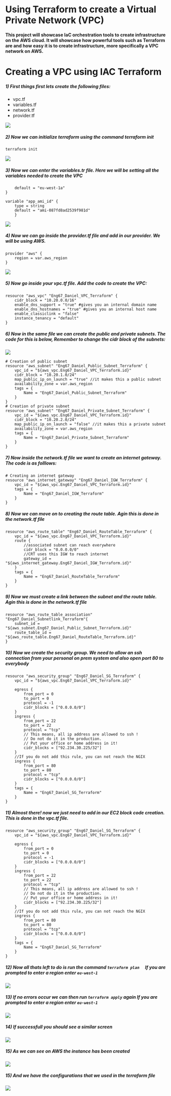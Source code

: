 # Using Terraform to create a Virtual Private Network (VPC)

#### This project will showcase IaC orchestration tools to create infrastructure on the AWS cloud. It will showcase how powerful tools such as Terraform are and how easy it is to create infrastructure, more specifically a VPC network on AWS.

# Creating a VPC using IAC Terraform

##### 1) First things first lets create the following files:
- vpc.tf
- variables.tf
- network.tf
- provider.tf

![](images/1.png)

##### 2) Now we can initialize terraform using the command terraform init
``` terraform init ```

![](images/2.png)

##### 3) Now we can enter the variables.tr file. Here we will be setting all the variables needed to create the VPC
``` variable "aws_region" {  
    default = "eu-west-1a"
}

variable "app_ami_id" {
    type = string
    default = "ami-087fd8ad2539f981d"
    }

```
![](images/3.png)

##### 4) Now we can go inside the provider.tf file and add in our provider. We will be using AWS.
```
provider "aws" {
    region = var.aws_region
}
```

![](images/4.png)

##### 5) Now go inside your vpc.tf file. Add the code to create the VPC:
```
resource "aws_vpc" "Eng67_Daniel_VPC_Terraform" {
    cidr_block = "10.20.0.0/16"
    enable_dns_support = "true" #gives you an internal domain name
    enable_dns_hostnames = "true" #gives you an internal host name
    enable_classiclink = "false"
    instance_tenancy = "default"     
}
```
##### 6) Now in the same file we can create the public and private subnets. The code for this is below, Remember to change the cidr block of the subnets:

![](images/5.png)

```
# Creation of public subnet 
resource "aws_subnet" "Eng67_Daniel_Public_Subnet_Terraform" {
    vpc_id = "${aws_vpc.Eng67_Daniel_VPC_Terraform.id}"
    cidr_block = "10.20.1.0/24"
    map_public_ip_on_launch = "true" //it makes this a public subnet
    availability_zone = var.aws_region
    tags = {
        Name = "Eng67_Daniel_Public_Subnet_Terraform"
    }
}
# Creation of private subnet 
resource "aws_subnet" "Eng67_Daniel_Private_Subnet_Terraform" {
    vpc_id = "${aws_vpc.Eng67_Daniel_VPC_Terraform.id}"
    cidr_block = "10.20.2.0/24"
    map_public_ip_on_launch = "false" //it makes this a private subnet
    availability_zone = var.aws_region
    tags = {
        Name = "Eng67_Daniel_Private_Subnet_Terraform"
    }
}
```

##### 7) Now inside the network.tf file we want to create an internet gateway. The code is as folllows:
```
# Creating an internet gateway
resource "aws_internet_gateway" "Eng67_Daniel_IGW_Terraform" {
    vpc_id = "${aws_vpc.Eng67_Daniel_VPC_Terraform.id}"
    tags = {
        Name = "Eng67_Daniel_IGW_Terraform"
    }
}
```

##### 8) Now we can move on to creating the route table. Agin this is done in the network.tf file
```
resource "aws_route_table" "Eng67_Daniel_RouteTable_Terraform" {
    vpc_id = "${aws_vpc.Eng67_Daniel_VPC_Terraform.id}"
    route {
        //associated subnet can reach everywhere
        cidr_block = "0.0.0.0/0" 
        //CRT uses this IGW to reach internet
        gateway_id = "${aws_internet_gateway.Eng67_Daniel_IGW_Terraform.id}" 
    }
    tags = {
        Name = "Eng67_Daniel_RouteTable_Terraform"
    }
}
```

##### 9) Now we must create a link between the subnet and the route table. Agin this is done in the network.tf file
```
resource "aws_route_table_association" "Eng67_Daniel_Subnetlink_Terraform"{
    subnet_id = "${aws_subnet.Eng67_Daniel_Public_Subnet_Terraform.id}"
    route_table_id = "${aws_route_table.Eng67_Daniel_RouteTable_Terraform.id}"
}
```

##### 10) Now we create the security group. We need to allow an ssh connection from your personal on prem system and also open port 80 to everybody
```
resource "aws_security_group" "Eng67_Daniel_SG_Terraform" {
    vpc_id = "${aws_vpc.Eng67_Daniel_VPC_Terraform.id}"
    
    egress {
        from_port = 0
        to_port = 0
        protocol = -1
        cidr_blocks = ["0.0.0.0/0"]
    }
    ingress {
        from_port = 22
        to_port = 22
        protocol = "tcp"
        // This means, all ip address are allowed to ssh ! 
        // Do not do it in the production. 
        // Put your office or home address in it!
        cidr_blocks = ["92.234.30.225/32"]
    }
    //If you do not add this rule, you can not reach the NGIX  
    ingress {
        from_port = 80
        to_port = 80
        protocol = "tcp"
        cidr_blocks = ["0.0.0.0/0"]
    }
    tags = {
        Name = "Eng67_Daniel_SG_Terraform"
    }
}
```

##### 11) Almost there! now we just need to add in our EC2 block code creation. This is done in the vpc.tf file.
```
resource "aws_security_group" "Eng67_Daniel_SG_Terraform" {
    vpc_id = "${aws_vpc.Eng67_Daniel_VPC_Terraform.id}"
    
    egress {
        from_port = 0
        to_port = 0
        protocol = -1
        cidr_blocks = ["0.0.0.0/0"]
    }
    ingress {
        from_port = 22
        to_port = 22
        protocol = "tcp"
        // This means, all ip address are allowed to ssh ! 
        // Do not do it in the production. 
        // Put your office or home address in it!
        cidr_blocks = ["92.234.30.225/32"]
    }
    //If you do not add this rule, you can not reach the NGIX  
    ingress {
        from_port = 80
        to_port = 80
        protocol = "tcp"
        cidr_blocks = ["0.0.0.0/0"]
    }
    tags = {
        Name = "Eng67_Daniel_SG_Terraform"
    }
}
```

##### 12) Now all thats left to do is run the command ```terraform plan  ``` If you are prompted to enter a region enter ```eu-west-1 ```

![](images/6.png)

##### 13) If no errors occur we can then run ```terraform apply``` again If you are prompted to enter a region enter ```eu-west-1 ```

![](images/7.png)

##### 14) If successfull you should see a similar screen

![](images/8.png)

##### 15) As we can see on AWS the instance has been created

![](images/9.png)

##### 15) And we have the configurations that we used in the terraform file

![](images/10.png)
